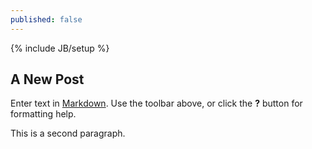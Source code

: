 ```yaml
---
published: false
---
```


{% include JB/setup %}

## A New Post

Enter text in [Markdown](http://daringfireball.net/projects/markdown/). Use the toolbar above, or click the **?** button for formatting help.

This is a second paragraph.